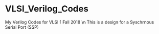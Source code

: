 # VLSI_Verilog_Codes
My Verilog Codes for VLSI 1 Fall 2018 \n
This is a design for a Syschrnous Serial Port (SSP)
